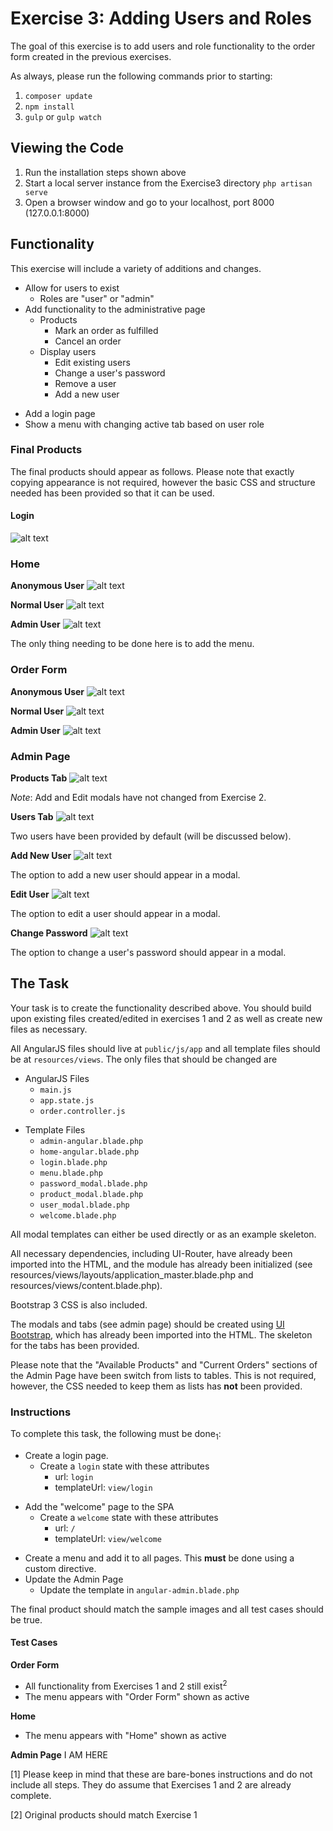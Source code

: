 # Exercise 3: Adding Users and Roles

The goal of this exercise is to add users and role functionality to the order form created in the previous exercises.

As always, please run the following commands prior to starting:

1. `composer update`
2. `npm install`
3. `gulp` or `gulp watch`

## Viewing the Code

1. Run the installation steps shown above
2. Start a local server instance from the Exercise3 directory
`php artisan serve`
3. Open a browser window and go to your localhost, port 8000 (127.0.0.1:8000)

## Functionality

This exercise will include a variety of additions and changes.

* Allow for users to exist
    - Roles are "user" or "admin"
* Add functionality to the administrative page
    - Products
        - Mark an order as fulfilled
        - Cancel an order
    - Display users
        - Edit existing users
        - Change a user's password
        - Remove a user
        - Add a new user
- Add a login page
- Show a menu with changing active tab based on user role

### Final Products

The final products should appear as follows. Please note that exactly copying appearance is not required, however the basic CSS and structure needed has been provided so that it can be used.

#### Login
![alt text](images/Login.png "Login")

### Home
**Anonymous User**
![alt text](images/Home.png "Home")

**Normal User**
![alt text](images/HomeUser.png "Home User")

**Admin User**
![alt text](images/HomeAdmin.png "Home Admin")

The only thing needing to be done here is to add the menu.

### Order Form

**Anonymous User**
![alt text](images/OrderForm.png "Order Form")

**Normal User**
![alt text](images/OrderFormUser.png "Order Form User")

**Admin User**
![alt text](images/OrderFormAdmin.png "Order Form Admin")

### Admin Page

**Products Tab**
![alt text](images/ProductsAdmin.png "Products Admin")

*Note*: Add and Edit modals have not changed from Exercise 2.

**Users Tab**
![alt text](images/UsersAdmin.png "Users Admin")

Two users have been provided by default (will be discussed below).

**Add New User**
![alt text](images/AddUser.png "Add User")

The option to add a new user should appear in a modal.

**Edit User**
![alt text](images/EditUser.png "Edit User")

The option to edit a user should appear in a modal.

**Change Password**
![alt text](images/ChangePassword.png "Change Password")

The option to change a user's password should appear in a modal.

## The Task

Your task is to create the functionality described above. You should build upon existing files created/edited in exercises 1 and 2 as well as create new files as necessary.

All AngularJS files should live at `public/js/app` and all template files should be at `resources/views`. The only files that should be changed are

* AngularJS Files
  - `main.js`
  - `app.state.js`
  - `order.controller.js`
- Template Files
  - `admin-angular.blade.php`
  - `home-angular.blade.php`
  - `login.blade.php`
  - `menu.blade.php`
  - `password_modal.blade.php`
  - `product_modal.blade.php`
  - `user_modal.blade.php`
  - `welcome.blade.php`

All modal templates can either be used directly or as an example skeleton.

All necessary dependencies, including UI-Router, have already been imported into the HTML, and the module has already been initialized (see resources/views/layouts/application_master.blade.php and resources/views/content.blade.php).

Bootstrap 3 CSS is also included.

The modals and tabs (see admin page) should be created using [UI Bootstrap](https://angular-ui.github.io/bootstrap/), which has already been imported into the HTML. The skeleton for the tabs has been provided.

Please note that the "Available Products" and "Current Orders" sections of the Admin Page have been switch from lists to tables. This is not required, however, the CSS needed to keep them as lists has **not** been provided.

### Instructions

To complete this task, the following must be done<sub>1</sub>:

* Create a login page.
  - Create a `login` state with these attributes
    - url: `login`
    - templateUrl: `view/login`
- Add the "welcome" page to the SPA
  - Create a `welcome` state with these attributes
    - url: `/`
    - templateUrl: `view/welcome`
* Create a menu and add it to all pages. This **must** be done using a custom directive.
* Update the Admin Page
  - Update the template in `angular-admin.blade.php`

The final product should match the sample images and all test cases should be true.

#### Test Cases

**Order Form**
* All functionality from Exercises 1 and 2 still exist<sup>2</sup>
* The menu appears with "Order Form" shown as active

**Home**
* The menu appears with "Home" shown as active

**Admin Page**
I AM HERE


[1] Please keep in mind that these are bare-bones instructions and do not include all steps. They do assume that Exercises 1 and 2 are already complete.

[2] Original products should match Exercise 1
